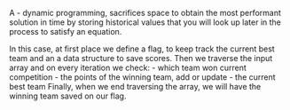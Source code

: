 A - dynamic programming, sacrifices space to obtain the most performant solution in time
by storing historical values that you will look up later in the process to satisfy an equation.

In this case, at first place we define a flag, to keep track the current best team and an a data structure to save scores.
Then we traverse the input array and on every iteration we check:
    - which team won current competition
    - the points of the winning team, add or update
    - the current best team
Finally, when we end traversing the array, we will have the winning team saved on our flag.
